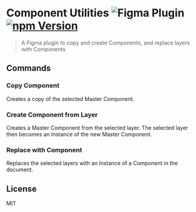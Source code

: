 # Component Utilities ![Figma Plugin](https://img.shields.io/badge/figma-Component%20Utilities-1BC47D.svg) [![npm Version](https://img.shields.io/npm/v/figma-component-utilities.svg)](https://www.npmjs.com/package/figma-component-utilities)

> A Figma plugin to copy and create Components, and replace layers with Components

## Commands

### Copy Component

Creates a copy of the selected Master Component.

### Create Component from Layer

Creates a Master Component from the selected layer. The selected layer then becomes an Instance of the new Master Component.

### Replace with Component

Replaces the selected layers with an Instance of a Component in the document.

## License

MIT
